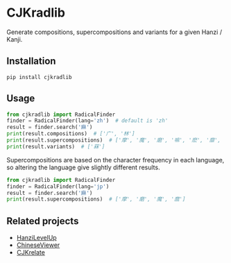 # CJKradlib

Generate compositions, supercompositions and variants for a given Hanzi / Kanji.

## Installation

```commandline
pip install cjkradlib
```

## Usage

```python
from cjkradlib import RadicalFinder
finder = RadicalFinder(lang='zh')  # default is 'zh'
result = finder.search('麻')
print(result.compositions)  # ['广', '林']
print(result.supercompositions)  # ['摩', '魔', '磨', '嘛', '麽', '靡', '糜', '麾']
print(result.variants)  # ['菻']
```

Supercompositions are based on the character frequency in each language, so altering the language give slightly different results.

```python
from cjkradlib import RadicalFinder
finder = RadicalFinder(lang='jp')
result = finder.search('麻')
print(result.supercompositions)  # ['摩', '磨', '魔', '麿']
```

## Related projects

- [HanziLevelUp](https://github.com/patarapolw/HanziLevelUp)
- [ChineseViewer](https://github.com/patarapolw/ChineseViewer)
- [CJKrelate](https://github.com/patarapolw/CJKrelate)
